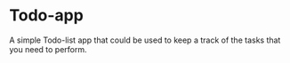 # Todo-app
A simple Todo-list app that could be used to keep a track of the tasks that you need to perform.
